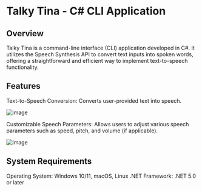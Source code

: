 # Talky Tina - C# CLI Application
## Overview
Talky Tina is a command-line interface (CLI) application developed in C#. It utilizes the Speech Synthesis API to convert text inputs into spoken words, offering a straightforward and efficient way to implement text-to-speech functionality.

## Features
Text-to-Speech Conversion: Converts user-provided text into speech.

![image](https://github.com/nuiben/TalkyTina/assets/102399623/16a69886-5cde-4b8b-a2da-3284f0d06907)

Customizable Speech Parameters: Allows users to adjust various speech parameters such as speed, pitch, and volume (if applicable).

![image](https://github.com/nuiben/TalkyTina/assets/102399623/e8d12619-5677-408d-995f-529401eaaa7f)

## System Requirements
Operating System: Windows 10/11, macOS, Linux
.NET Framework: .NET 5.0 or later
